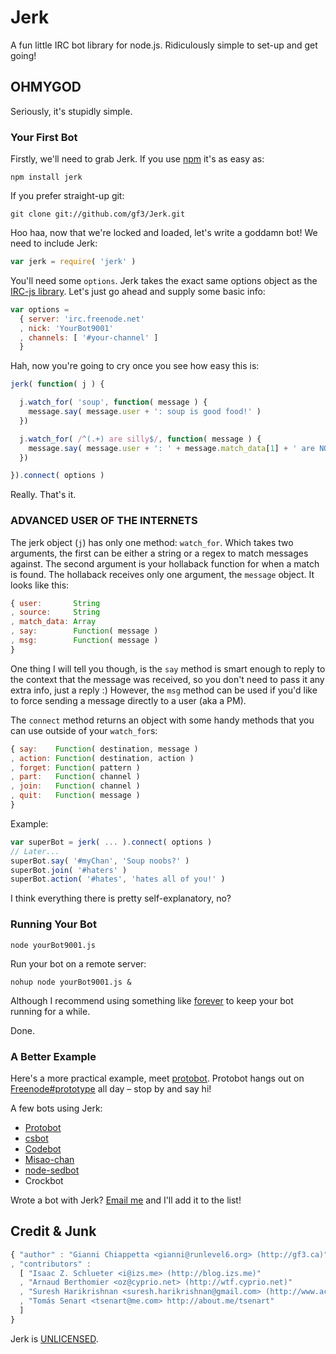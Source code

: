 # Jerk

A fun little IRC bot library for node.js. Ridiculously simple to set-up and get going!

## OHMYGOD

Seriously, it's stupidly simple.

### Your First Bot

Firstly, we'll need to grab Jerk. If you use [npm](http://npmjs.org/) it's as easy as:

    npm install jerk

If you prefer straight-up git:

    git clone git://github.com/gf3/Jerk.git

Hoo haa, now that we're locked and loaded, let's write a goddamn bot! We need to include Jerk:

```javascript
var jerk = require( 'jerk' )
```

You'll need some `options`. Jerk takes the exact same options object as the [IRC-js library](https://github.com/gf3/IRC-js/). Let's just go ahead and supply some basic info:

```javascript
var options =
  { server: 'irc.freenode.net'
  , nick: 'YourBot9001'
  , channels: [ '#your-channel' ]
  }
```

Hah, now you're going to cry once you see how easy this is:

```javascript
jerk( function( j ) {

  j.watch_for( 'soup', function( message ) {
    message.say( message.user + ': soup is good food!' )
  })

  j.watch_for( /^(.+) are silly$/, function( message ) {
    message.say( message.user + ': ' + message.match_data[1] + ' are NOT SILLY. Don\'t joke!' )
  })

}).connect( options )
```

Really. That's it.

### ADVANCED USER OF THE INTERNETS

The jerk object (`j`) has only one method: `watch_for`. Which takes two arguments, the first can be either a string or a regex to match messages against. The second argument is your hollaback function for when a match is found. The hollaback receives only one argument, the `message` object. It looks like this:

```javascript
{ user:       String
, source:     String
, match_data: Array
, say:        Function( message )
, msg:        Function( message )
}
```

One thing I will tell you though, is the `say` method is smart enough to reply to the context that the message was received, so you don't need to pass it any extra info, just a reply :) However, the `msg` method can be used if you'd like to force sending a message directly to a user (aka a PM).

The `connect` method returns an object with some handy methods that you can use outside of your `watch_for`s:

```javascript
{ say:    Function( destination, message )
, action: Function( destination, action )
, forget: Function( pattern )
, part:   Function( channel )
, join:   Function( channel )
, quit:   Function( message )
}
```

Example:

```javascript
var superBot = jerk( ... ).connect( options )
// Later...
superBot.say( '#myChan', 'Soup noobs?' )
superBot.join( '#haters' )
superBot.action( '#hates', 'hates all of you!' )
```

I think everything there is pretty self-explanatory, no? 

### Running Your Bot

    node yourBot9001.js

Run your bot on a remote server:

    nohup node yourBot9001.js &

Although I recommend using something like [forever](https://github.com/indexzero/forever) to keep your bot running for a while.

Done.

### A Better Example

Here's a more practical example, meet [protobot](https://github.com/gf3/protobot/blob/master/protobot.js). Protobot hangs out on [Freenode#prototype](irc://irc.freenode.net/prototype) all day &ndash; stop by and say hi!

A few bots using Jerk:

* [Protobot](https://github.com/gf3/protobot)
* [csbot](https://github.com/rdrake/csbot)
* [Codebot](https://github.com/BHSPitMonkey/Codebot)
* [Misao-chan](https://github.com/lorentzkim/misao-chan)
* [node-sedbot](https://github.com/smerrill/node-sedbot)
* Crockbot

Wrote a bot with Jerk? [Email me](mailto:gianni@runlevel6.org) and I'll add it to the list!

## Credit & Junk

```javascript
{ "author" : "Gianni Chiappetta <gianni@runlevel6.org> (http://gf3.ca)"
, "contributors" :
  [ "Isaac Z. Schlueter <i@izs.me> (http://blog.izs.me)"
  , "Arnaud Berthomier <oz@cyprio.net> (http://wtf.cyprio.net)"
  , "Suresh Harikrishnan <suresh.harikrishnan@gmail.com> (http://www.activesphere.com)"
  , "Tomás Senart <tsenart@me.com> http://about.me/tsenart"
  ]
}
```

Jerk is [UNLICENSED](http://unlicense.org/).


